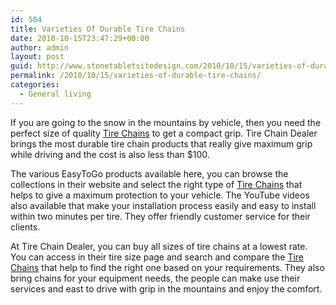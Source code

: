 ```yaml
---
id: 504
title: Varieties Of Durable Tire Chains
date: 2010-10-15T23:47:29+00:00
author: admin
layout: post
guid: http://www.stonetabletsitedesign.com/2010/10/15/varieties-of-durable-tire-chains/
permalink: /2010/10/15/varieties-of-durable-tire-chains/
categories:
  - General living
---
```

If you are going to the snow in the mountains by vehicle, then you need the perfect size of quality [Tire Chains](http://tirechaindealer.com) to get a compact grip. Tire Chain Dealer brings the most durable tire chain products that really give maximum grip while driving and the cost is also less than $100.

The various EasyToGo products available here, you can browse the collections in their website and select the right type of [Tire Chains](http://tirechaindealer.com) that helps to give a maximum protection to your vehicle. The YouTube videos also available that make your installation process easily and easy to install within two minutes per tire. They offer friendly customer service for their clients.

At Tire Chain Dealer, you can buy all sizes of tire chains at a lowest rate. You can access in their tire size page and search and compare the [Tire Chains](http://tirechaindealer.com) that help to find the right one based on your requirements. They also bring chains for your equipment needs, the people can make use their services and east to drive with grip in the mountains and enjoy the comfort.